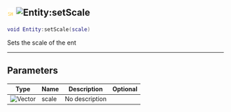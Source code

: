 ## ![shared](../../.gitbook/assets/shared.png) ![Entity](./readme/entity "mention"):setScale

```lua
void Entity:setScale(scale)
```

Sets the scale of the ent

------
## Parameters

| Type   | Name | Description | Optional |
| ------ | ---- | ----------- | -------: |
| ![Vector](./readme/vector "mention") | scale | No description |  |

